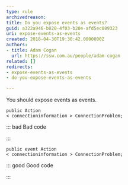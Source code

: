 ```yaml
---
type: rule
archivedreason: 
title: Do you expose events as events?
guid: a322a946-b020-4f03-b20e-afd5ec089323
uri: expose-events-as-events
created: 2018-04-30T19:30:42.0000000Z
authors:
- title: Adam Cogan
  url: https://ssw.com.au/people/adam-cogan
related: []
redirects:
- expose-events-as-events
- do-you-expose-events-as-events

---
```


You should expose events as events.

<!--endintro-->



```
public Action
< connectioninformation > ConnectionProblem;
```




::: bad
Bad code

:::



```
public event Action
< connectioninformation > ConnectionProblem;
```




::: good
Good code

:::
